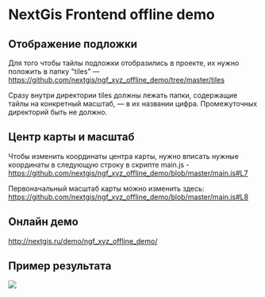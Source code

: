 # NextGis Frontend offline demo

## Отображение подложки
Для того чтобы тайлы подложки отобразились в проекте, их нужно положить в папку "tiles" — https://github.com/nextgis/ngf_xyz_offline_demo/tree/master/tiles

Сразу внутри директории tiles должны лежать папки, содержащие тайлы на конкретный масштаб, — в их названии цифра. Промежуточных директорий быть не должно.

## Центр карты и масштаб
Чтобы изменить координаты центра карты, нужно вписать нужные координаты в следующую строку в скриптe main.js - https://github.com/nextgis/ngf_xyz_offline_demo/blob/master/main.js#L7

Первоначальный масштаб карты можно изменить здесь:
https://github.com/nextgis/ngf_xyz_offline_demo/blob/master/main.js#L8

## Онлайн демо

http://nextgis.ru/demo/ngf_xyz_offline_demo/

## Пример результата

![](http://m-d.me/img/ss/20190621_161046.png)
